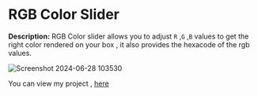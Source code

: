 # RGB Color Slider 

**Description:** RGB Color slider allows you to adjust `R` ,`G` ,`B` values to get the right color rendered on your box , it also provides the hexacode of the rgb values.

![Screenshot 2024-06-28 103530](https://github.com/AmrutaJayanti/Project-Guidance/assets/142327526/f9dbe116-7f6f-4129-a3b1-e27a9aaf7876)


You can view my project , [here](https://rgb-beta.vercel.app/)
